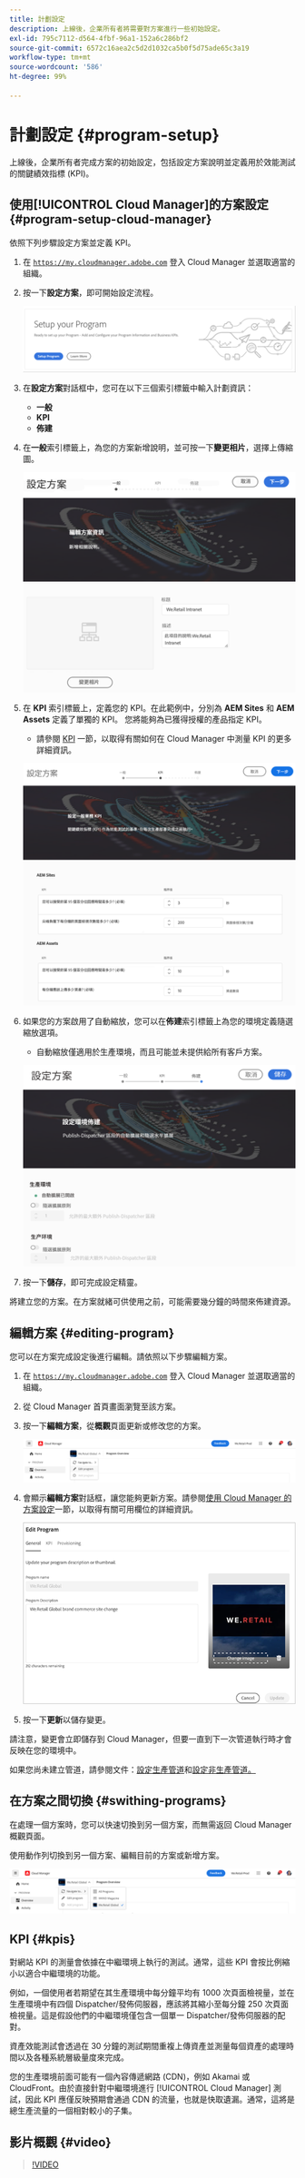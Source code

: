 ```yaml
---
title: 計劃設定
description: 上線後，企業所有者將需要對方案進行一些初始設定。
exl-id: 795c7112-d564-4fbf-96a1-152a6c286bf2
source-git-commit: 6572c16aea2c5d2d1032ca5b0f5d75ade65c3a19
workflow-type: tm+mt
source-wordcount: '586'
ht-degree: 99%

---
```



# 計劃設定 {#program-setup}

上線後，企業所有者完成方案的初始設定，包括設定方案說明並定義用於效能測試的關鍵績效指標 (KPI)。

## 使用[!UICONTROL Cloud Manager]的方案設定 {#program-setup-cloud-manager}

依照下列步驟設定方案並定義 KPI。

1. 在 [`https://my.cloudmanager.adobe.com`](https://my.cloudmanager.adobe.com) 登入 Cloud Manager 並選取適當的組織。

1. 按一下&#x200B;**設定方案**，即可開始設定流程。

   ![設定計劃](/help/assets/set-up-program/setup1.png)

1. 在&#x200B;**設定方案**&#x200B;對話框中，您可在以下三個索引標籤中輸入計劃資訊：

   * **一般**
   * **KPI**
   * **佈建**

1. 在&#x200B;**一般**&#x200B;索引標籤上，為您的方案新增說明，並可按一下&#x200B;**變更相片**，選擇上傳縮圖。

   ![「一般」索引標籤](/help/assets/Setup_Program-General.png)

1. 在 **KPI** 索引標籤上，定義您的 KPI。在此範例中，分別為 **AEM Sites** 和 **AEM Assets** 定義了單獨的 KPI。 您將能夠為已獲得授權的產品指定 KPI。

   * 請參閱 [KPI](#kpis) 一節，以取得有關如何在 Cloud Manager 中測量 KPI 的更多詳細資訊。

   ![定義 KPI](/help/assets/Setup_Program-KPIs.png)

1. 如果您的方案啟用了自動縮放，您可以在&#x200B;**佈建**&#x200B;索引標籤上為您的環境定義隨選縮放選項。

   * 自動縮放僅適用於生產環境，而且可能並未提供給所有客戶方案。

   ![佈建選項](/help/assets/Setup_Program-Provisioning.png)

1. 按一下&#x200B;**儲存**，即可完成設定精靈。

將建立您的方案。在方案就緒可供使用之前，可能需要幾分鐘的時間來佈建資源。

## 編輯方案 {#editing-program}

您可以在方案完成設定後進行編輯。請依照以下步驟編輯方案。

1. 在 [`https://my.cloudmanager.adobe.com`](https://my.cloudmanager.adobe.com) 登入 Cloud Manager 並選取適當的組織。

1. 從 Cloud Manager 首頁畫面瀏覽至該方案。

1. 按一下&#x200B;**編輯方案**，從&#x200B;**概觀**&#x200B;頁面更新或修改您的方案。

   ![編輯方案選項](/help/assets/set-up-program/edit-program1.png)

1. 會顯示&#x200B;**編輯方案**&#x200B;對話框，讓您能夠更新方案。請參閱[使用 Cloud Manager 的方案設定](#program-setup-cloud-manager)一節，以取得有關可用欄位的詳細資訊。

   ![編輯方案對話框](/help/assets/set-up-program/edit-program-general.png)

1. 按一下&#x200B;**更新**&#x200B;以儲存變更。

請注意，變更會立即儲存到 Cloud Manager，但要一直到下一次管道執行時才會反映在您的環境中。

如果您尚未建立管道，請參閱文件：[設定生產管道](/help/using/production-pipelines.md)和[設定非生產管道。](/help/using/non-production-pipelines.md)

## 在方案之間切換 {#swithing-programs}

在處理一個方案時，您可以快速切換到另一個方案，而無需返回 Cloud Manager 概觀頁面。

使用動作列切換到另一個方案、編輯目前的方案或新增方案。

![計劃切換器](/help/assets/set-up-program/setup2.png)

## KPI {#kpis}

對網站 KPI 的測量會依據在中繼環境上執行的測試。通常，這些 KPI 會按比例縮小以適合中繼環境的功能。

例如，一個使用者若期望在其生產環境中每分鐘平均有 1000 次頁面檢視量，並在生產環境中有四個 Dispatcher/發佈伺服器，應該將其縮小至每分鐘 250 次頁面檢視量。這是假設他們的中繼環境僅包含一個單一 Dispatcher/發佈伺服器的配對。

資產效能測試會透過在 30 分鐘的測試期間重複上傳資產並測量每個資產的處理時間以及各種系統層級量度來完成。

您的生產環境前面可能有一個內容傳遞網路 (CDN)，例如 Akamai 或 CloudFront。由於直接針對中繼環境進行 [!UICONTROL Cloud Manager] 測試，因此 KPI 應僅反映預期會通過 CDN 的流量，也就是快取遺漏。通常，這將是總生產流量的一個相對較小的子集。

## 影片概觀 {#video}

>[!VIDEO](https://video.tv.adobe.com/v/26313/)
